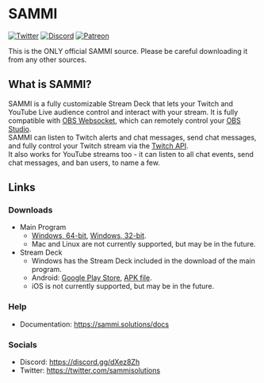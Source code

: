 # SAMMI
[![Twitter](https://img.shields.io/twitter/url/https/twitter.com/fold_left.svg?style=social&label=Follow%20%40SAMMI)](https://twitter.com/sammisolutions)
[![Discord](https://img.shields.io/discord/699319482442711072.svg?label=&logo=discord&logoColor=ffffff&color=7389D8&labelColor=6A7EC2)](https://discord.gg/dXez8Zh)
[![Patreon](https://img.shields.io/endpoint.svg?label=Patreon&url=https%3A%2F%2Fshieldsio-patreon.vercel.app%2Fapi%3Fusername%3Dlb2devs%26type%3Dpatrons&style=flat)](https://patreon.com/lb2devs)

This is the ONLY official SAMMI source. Please be careful downloading it from any other sources.

## What is SAMMI?
SAMMI is a fully customizable Stream Deck that lets your Twitch and YouTube Live audience control and interact with your stream.
It is fully compatible with [OBS Websocket](https://obsproject.com/forum/resources/obs-websocket-remote-control-obs-studio-from-websockets.466/), which can remotely control your [OBS Studio](https://obsproject.com/).  
SAMMI can listen to Twitch alerts and chat messages, send chat messages, and fully control your Twitch stream via the [Twitch API](https://dev.twitch.tv/docs/api/reference).  
It also works for YouTube streams too - it can listen to all chat events, send chat messages, and ban users, to name a few.

## Links
### Downloads
- Main Program  
  - [Windows, 64-bit](https://github.com/SAMMISolutions/SAMMI-Official/raw/main/download/x64.zip), [Windows, 32-bit](https://github.com/SAMMISolutions/SAMMI-Official/raw/main/download/x86.zip).  
  - Mac and Linux are not currently supported, but may be in the future.  
- Stream Deck
  - Windows has the Stream Deck included in the download of the main program.  
  - Android: [Google Play Store](https://play.google.com/store/apps/details?id=lioranboard.ca.lioranboard.streamdeck), [APK file](https://github.com/SAMMISolutions/SAMMI-Official/raw/main/download/SAMMI%20Deck.apk).
  - iOS is not currently supported, but may be in the future.
### Help
- Documentation: https://sammi.solutions/docs
### Socials
- Discord: https://discord.gg/dXez8Zh  
- Twitter: https://twitter.com/sammisolutions
